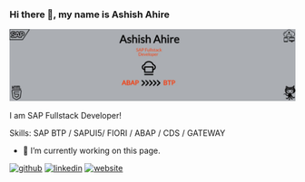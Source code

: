 ### Hi there 👋, my name is Ashish Ahire
![](https://github.com/Aashish28/Aashish28/blob/main/Capture1.JPG)

I am SAP Fullstack Developer!

Skills: SAP BTP / SAPUI5/ FIORI / ABAP / CDS / GATEWAY

- 🔭 I’m currently working on this page. 


[<img src='https://cdn.jsdelivr.net/npm/simple-icons@3.0.1/icons/github.svg' alt='github' height='40'>](https://github.com/Aashish28)  [<img src='https://cdn.jsdelivr.net/npm/simple-icons@3.0.1/icons/linkedin.svg' alt='linkedin' height='40'>](https://in.linkedin.com/in/ashish-ahire-8555055a/)  [<img src='https://cdn.jsdelivr.net/npm/simple-icons@3.0.1/icons/icloud.svg' alt='website' height='40'>](https://aashish28.github.io/)  



<!--
**Aashish28/Aashish28** is a ✨ _special_ ✨ repository because its `README.md` (this file) appears on your GitHub profile.

Here are some ideas to get you started:

- 🔭 I’m currently working on ...
- 🌱 I’m currently learning ...
- 👯 I’m looking to collaborate on ...
- 🤔 I’m looking for help with ...
- 💬 Ask me about ...
- 📫 How to reach me: ...
- 😄 Pronouns: ...
- ⚡ Fun fact: ...
-->
